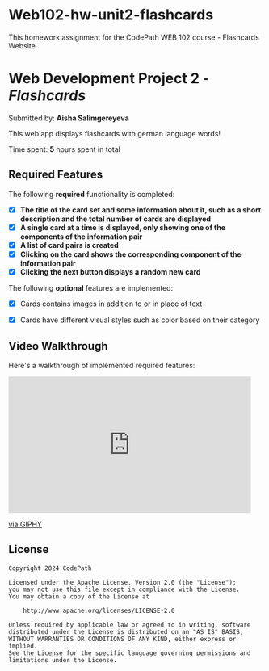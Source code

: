 # Web102-hw-unit2-flashcards
This homework assignment for the CodePath WEB 102 course - Flashcards Website
# Web Development Project 2 - *Flashcards*

Submitted by: **Aisha Salimgereyeva**

This web app displays flashcards with german language words!

Time spent: **5** hours spent in total

## Required Features

The following **required** functionality is completed:

- [X] **The title of the card set and some information about it, such as a short description and the total number of cards are displayed**
- [X] **A single card at a time is displayed, only showing one of the components of the information pair**
- [X] **A list of card pairs is created**
- [X] **Clicking on the card shows the corresponding component of the information pair**
- [X] **Clicking the next button displays a random new card**

The following **optional** features are implemented:

- [X] Cards contains images in addition to or in place of text
- [X] Cards have different visual styles such as color based on their category


## Video Walkthrough

Here's a walkthrough of implemented required features:

<iframe src="https://giphy.com/embed/aWQAiDdPAkuQBFA6bZ" width="480" height="270" frameBorder="0" class="giphy-embed" allowFullScreen></iframe><p><a href="https://giphy.com/gifs/aWQAiDdPAkuQBFA6bZ">via GIPHY</a></p>

## License

    Copyright 2024 CodePath

    Licensed under the Apache License, Version 2.0 (the "License");
    you may not use this file except in compliance with the License.
    You may obtain a copy of the License at

        http://www.apache.org/licenses/LICENSE-2.0

    Unless required by applicable law or agreed to in writing, software
    distributed under the License is distributed on an "AS IS" BASIS,
    WITHOUT WARRANTIES OR CONDITIONS OF ANY KIND, either express or implied.
    See the License for the specific language governing permissions and
    limitations under the License.
